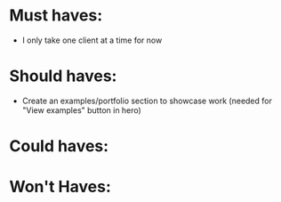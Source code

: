 # Must haves: 

- I only take one client at a time for now 

# Should haves: 

- Create an examples/portfolio section to showcase work (needed for "View examples" button in hero)

# Could haves: 


# Won't Haves: 